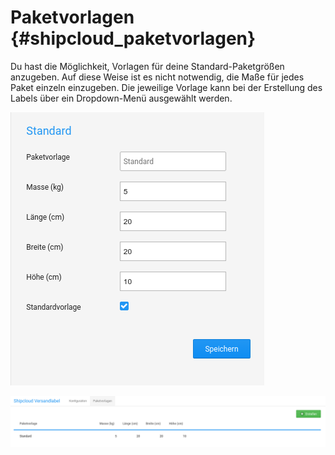 # Paketvorlagen {#shipcloud_paketvorlagen}

Du hast die Möglichkeit, Vorlagen für deine Standard-Paketgrößen anzugeben. Auf diese Weise ist es nicht notwendig, die Maße für jedes Paket einzeln einzugeben. Die jeweilige Vorlage kann bei der Erstellung des Labels über ein Dropdown-Menü ausgewählt werden.

![](Bilder/shipcloud/shipcloud_Paketvorlage1.png "Eingabe der Maße für eine Paketvorlage")

![](Bilder/shipcloud/shipcloud_Paketvorlage2.png "Paketvorlage in der Übersicht")



